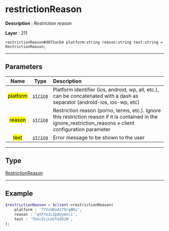 # restrictionReason

**Description** : *Restriction reason*

**Layer** : 211

```tl
restrictionReason#d072acb4 platform:string reason:string text:string = RestrictionReason;
```

---

## Parameters

| Name | Type | Description |
| :---: | :---: | :--- |
| <mark>platform</mark> | [`string`](type/string) | Platform identifier (ios, android, wp, all, etc.), can be concatenated with a dash as separator (android-ios, ios-wp, etc) |
| <mark>reason</mark> | [`string`](type/string) | Restriction reason (porno, terms, etc.). Ignore this restriction reason if it is contained in the ignore_restriction_reasons » client configuration parameter |
| <mark>text</mark> | [`string`](type/string) | Error message to be shown to the user |

---

## Type

[RestrictionReason](type/RestrictionReason)

---

## Example

```php
$restrictionReason = $client->restrictionReason(
	platform : '7YVsUKoA1T9rgBRi',
	reason : 'qtPJezLZpAUymnci',
	text : 'YUncZsjLmSTeID1N',
);
```